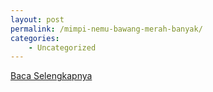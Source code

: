 ```yaml
---
layout: post
permalink: /mimpi-nemu-bawang-merah-banyak/
categories:
    - Uncategorized
---
```


[Baca Selengkapnya](/05)